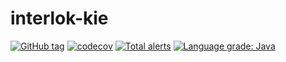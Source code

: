 # interlok-kie

[![GitHub tag](https://img.shields.io/github/tag/adaptris/interlok-kie.svg)](https://github.com/adaptris/interlok-kie/tags) [![codecov](https://codecov.io/gh/adaptris/interlok-kie/branch/develop/graph/badge.svg)](https://codecov.io/gh/adaptris/interlok-kie) [![Total alerts](https://img.shields.io/lgtm/alerts/g/adaptris/interlok-kie.svg?logo=lgtm&logoWidth=18)](https://lgtm.com/projects/g/adaptris/interlok-kie/alerts/) [![Language grade: Java](https://img.shields.io/lgtm/grade/java/g/adaptris/interlok-kie.svg?logo=lgtm&logoWidth=18)](https://lgtm.com/projects/g/adaptris/interlok-kie/context:java)
